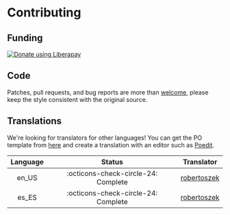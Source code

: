 # Contributing

## Funding
[![Donate using Liberapay](https://liberapay.com/assets/widgets/donate.svg)](https://liberapay.com/robertoszek/donate)

## Code

Patches, pull requests, and bug reports are more than [welcome](https://github.com/robertoszek/pleroma-bot/issues/new/choose), please keep the style consistent with the original source.

## Translations

We're looking for translators for other languages! You can get the PO template from [here](https://github.com/robertoszek/pleroma-bot/blob/develop/pleroma_bot/locale/pleroma_bot.pot) and create a translation with an editor such as [Poedit](https://poedit.net/).

| Language       | Status                                                  | Translator                                    |
|:--------------:|:-------------------------------------------------------:|:---------------------------------------------:|
| en_US          | :octicons-check-circle-24: Complete                     | [robertoszek](https://github.com/robertoszek) |
| es_ES          | :octicons-check-circle-24: Complete                     | [robertoszek](https://github.com/robertoszek) |